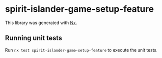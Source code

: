 # spirit-islander-game-setup-feature

This library was generated with [Nx](https://nx.dev).

## Running unit tests

Run `nx test spirit-islander-game-setup-feature` to execute the unit tests.
